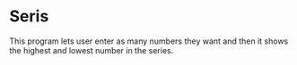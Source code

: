 # Seris
This program lets user enter as many numbers they want and then it shows the highest and lowest number in the series.
